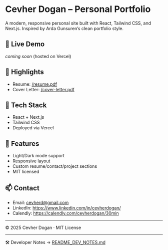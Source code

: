 # Cevher Dogan – Personal Portfolio

A modern, responsive personal site built with React, Tailwind CSS, and Next.js. Inspired by Arda Gunsuren’s clean portfolio style.

## 🚀 Live Demo
_coming soon_ (hosted on Vercel)

## 💼 Highlights
- Resume: [/resume.pdf](./public/resume.pdf)
- Cover Letter: [/cover-letter.pdf](./public/cover-letter.pdf)

## 🔧 Tech Stack
- React + Next.js
- Tailwind CSS
- Deployed via Vercel

## 🧠 Features
- Light/Dark mode support
- Responsive layout
- Custom resume/contact/project sections
- MIT licensed

## 📫 Contact
- Email: cevherd@gmail.com
- LinkedIn: https://www.linkedin.com/in/cevherdogan/
- Calendly: https://calendly.com/cevherdogan/30min

---

© 2025 Cevher Dogan · MIT License

---

🛠️ Developer Notes → [README_DEV_NOTES.md](./README_DEV_NOTES.md)
